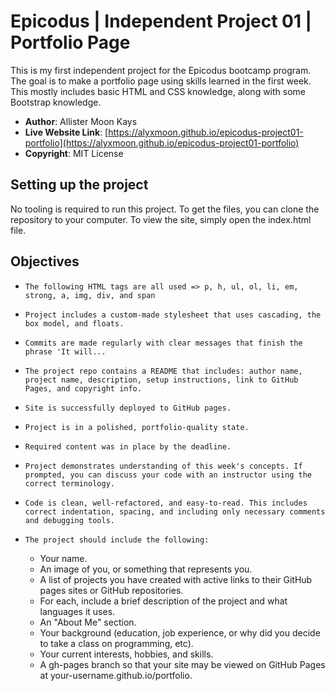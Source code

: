# Epicodus | Independent Project 01 | Portfolio Page

This is my first independent project for the Epicodus bootcamp program. The goal is to make a portfolio page using skills learned in the first week. This mostly includes basic HTML and CSS knowledge, along with some Bootstrap knowledge.

- **Author**: Allister Moon Kays
- **Live Website Link**: [https://alyxmoon.github.io/epicodus-project01-portfolio](https://alyxmoon.github.io/epicodus-project01-portfolio)
- **Copyright**: MIT License

## Setting up the project
No tooling is required to run this project. To get the files, you can clone the repository to your computer. To view the site, simply open the index.html file.

## Objectives
- `The following HTML tags are all used => p, h, ul, ol, li, em, strong, a, img, div, and span`
- `Project includes a custom-made stylesheet that uses cascading, the box model, and floats.`
- `Commits are made regularly with clear messages that finish the phrase 'It will...`
- `The project repo contains a README that includes: author name, project name, description, setup instructions, link to GitHub Pages, and copyright info.`
- `Site is successfully deployed to GitHub pages.`
- `Project is in a polished, portfolio-quality state.`
- `Required content was in place by the deadline.`
- `Project demonstrates understanding of this week's concepts. If prompted, you can discuss your code with an instructor using the correct terminology.`
- `Code is clean, well-refactored, and easy-to-read. This includes correct indentation, spacing, and including only necessary comments and debugging tools.`

- `The project should include the following:`
  - Your name.
  - An image of you, or something that represents you.
  - A list of projects you have created with active links to their GitHub pages sites or GitHub repositories.
  - For each, include a brief description of the project and what languages it uses.
  - An "About Me" section.
  - Your background (education, job experience, or why did you decide to take a class on programming, etc).
  - Your current interests, hobbies, and skills.
  - A gh-pages branch so that your site may be viewed on GitHub Pages at your-username.github.io/portfolio.